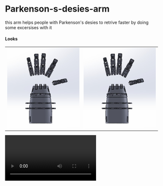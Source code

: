 # Parkenson-s-desies-arm
this arm helps people with Parkenson's desies to retrive faster by doing some excersises with it 

#### Looks

<table>
  <tr>
      <td><img src="./Looks/img1.jpg" alt="Image 1"></td>
      <td><img src="./Looks/img1.jpg" alt="Image 2"></td>
  </tr>
</table>

<video> <source src="[https://www.youtube.com/watch?v=C93SoHYeuz0" type="video/mp4"> </video>
